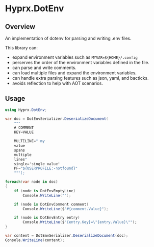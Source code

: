 # Hyprx.DotEnv

## Overview

An implementation of dotenv for parsing and writing .env files.

This library can:

- expand environment variables such as `MYVAR=${HOME}/.config`
- perserves the order of the environment variables defined in the file.
- can parse and write comments.
- can load multiple files and expand the environment variables.
- can handle extra parsing features such as json, yaml, and bacticks.  
- avoids reflection to help with AOT scenarios.

## Usage

```csharp
using Hyprx.DotEnv;

var doc = DotEnvSerializer.DeserializeDocument(
    """
    # COMMENT
    KEY=VALUE

    MULTILINE=" my 
    value
    spans
    multiple
    lines"
    single='single value'
    PF="${USERPROFILE:-notfound}"
    """);

foreach(var node in doc) 
{
    if (node is DotEnvEmptyLine)
        Console.WriteLine("");

    if (node is DotEnvComment comment)
        Console.WriteLine($"#{comment.Value}");

    if (node is DotEnvEntry entry)
        Console.WriteLine($"{entry.Key}=\"{entry.Value}\"");
}

var content = DotEnvSerializer.DeserializeDocument(doc);
Console.WriteLine(content);

```
